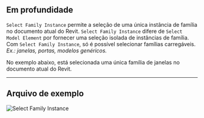 ## Em profundidade
`Select Family Instance` permite a seleção de uma única instância de família no documento atual do Revit. `Select Family Instance` difere de `Select Model Element` por fornecer uma seleção isolada de instâncias de família. Com `Select Family Instance`, só é possível selecionar famílias carregáveis. _Ex.: janelas, portas, modelos genéricos._

No exemplo abaixo, está selecionada uma única família de janelas no documento atual do Revit.
___
## Arquivo de exemplo

![Select Family Instance](./Dynamo.Nodes.DSModelFamilyInstanceSelection_img.jpg)
